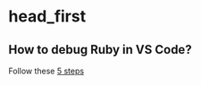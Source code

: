 # head_first

## How to debug Ruby in VS Code?

Follow these [5 steps](https://github.com/rubyide/vscode-ruby/wiki/1.-Debugger-Installation)